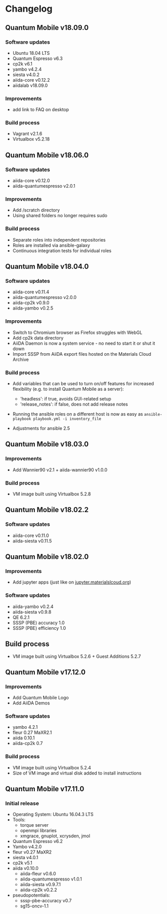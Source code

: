 # Changelog

## Quantum Mobile v18.09.0

### Software updates
* Ubuntu 18.04 LTS
* Quantum Espresso v6.3
* cp2k v6.1
* yambo v4.2.4
* siesta v4.0.2
* aiida-core v0.12.2
* aiidalab v18.09.0


### Improvements
* add link to FAQ on desktop

### Build process
* Vagrant v2.1.6
* Virtualbox v5.2.18


## Quantum Mobile v18.06.0

### Software updates
* aiida-core v0.12.0
* aiida-quantumespresso v2.0.1

### Improvements

- Add /scratch directory
- Using shared folders no longer requires sudo

### Build process

- Separate roles into independent repositories
- Roles are installed via ansible-galaxy
- Continuous integration tests for individual roles 

## Quantum Mobile v18.04.0

### Software updates
* aiida-core v0.11.4
* aiida-quantumespresso v2.0.0
* aiida-cp2k v0.9.0
* aiida-yambo v0.2.5

### Improvements

- Switch to Chromium browser as Firefox struggles with WebGL
- Add cp2k data directory
- AiiDA Daemon is now a system service - no need to start it or shut it down
- Import SSSP from AiiDA export files hosted on the Materials Cloud Archive

### Build process

- Add variables that can be used to turn on/off features for
  increased flexibility (e.g. to install Quantum Mobile as a
  server):

     * 'headless': if true, avoids GUI-related setup
     * 'release_notes': if false, does not add release notes
- Running the ansible roles on a different host is now as easy as
  `ansible-playbook playbook.yml -i inventory_file`
- Adjustments for ansible 2.5

## Quantum Mobile v18.03.0

### Improvements

- Add Wannier90 v2.1 + aiida-wannier90 v1.0.0

### Build process

- VM image built using Virtualbox 5.2.8

## Quantum Mobile v18.02.2

### Software updates
* aiida-core v0.11.0
* aiida-siesta v0.11.5

## Quantum Mobile v18.02.0

### Improvements

- Add jupyter apps (just like on [jupyter.materialslcoud.org](jupyter.materialscloud.org))

### Software updates
* aiida-yambo v0.2.4
* aiida-siesta v0.9.8
* QE 6.2.1
* SSSP (PBE) accuracy 1.0
* SSSP (PBE) efficiency 1.0

## Build process

- VM image built using Virtualbox 5.2.6 + Guest Additions 5.2.7


## Quantum Mobile v17.12.0

### Improvements

- Add Quantum Mobile Logo
- Add AiiDA Demos

### Software updates

- yambo 4.2.1
- fleur 0.27 MaXR2.1
- aiida 0.10.1
- aiida-cp2k 0.7

### Build process

- VM image built using Virtualbox 5.2.4
- Size of VM image and virtual disk added to install instructions

## Quantum Mobile v17.11.0

### Initial release

- Operating System: Ubuntu 16.04.3 LTS
- Tools:
  - torque server
  - openmpi libraries
  - xmgrace, gnuplot, xcrysden, jmol
- Quantum Espresso v6.2
- Yambo v4.2.0
- fleur v0.27 MaXR2
- siesta v4.0.1
- cp2k v5.1
- aiida v0.10.0
  - aiida-fleur v0.6.0
  - aiida-quantumespresso v1.0.1
  - aiida-siesta v0.9.7.1
  - aiida-cp2k v0.2.2
- pseudopotentials: 
  - sssp-pbe-accuracy v0.7
  - sg15-oncv-1.1
